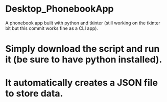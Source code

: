 # Desktop_PhonebookApp
A phonebook app built with python and tkinter (still working on the tkinter bit but this commit works fine as a CLI app).
# Simply download the script and run it (be sure to have python installed).
# It automatically creates a JSON file to store data.
